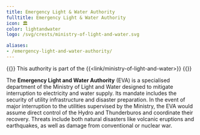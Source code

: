 ```yaml
---
title: Emergency Light & Water Authority
fulltitle: Emergency Light & Water Authority
icon: 🏛️
color: lightandwater
logo: /svg/crests/ministry-of-light-and-water.svg

aliases:
- /emergency-light-and-water-authority/
---
```

{{<note series>}}
 This authority is part of the {{<link/ministry-of-light-and-water>}}
{{</note>}}

The <span class="fi fi-min-light-and-water fis"></span> **Emergency Light and Water Authority** (EVA) is a specialised department of the Ministry of Light and Water designed to mitigate interruption to electricity and water supply. Its mandate includes the security of utility infrastructure and disaster preparation. In the event of major interruption to the utilities supervised by the Ministry, the EVA would assume direct control of the Hydro and Thunderburos and coordinate their recovery. Threats include both natural disasters like volcanic eruptions and earthquakes, as well as damage from conventional or nuclear war.